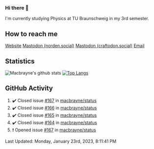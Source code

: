 ### Hi there 👋
I'm currently studying Physics at TU Braunschweig in my 3rd semester.

## How to reach me
[Website](https://florentin-schleuss.de)
<a rel="me" href="https://norden.social/@florentin">Mastodon (norden.social)</a>
<a rel="me" href="https://craftodon.social/@frodolon">Mastodon (craftodon.social)</a>
[Email](mailto:hello@macbrayne.de)

## Statistics
![Macbrayne's github stats](https://github-readme-stats.vercel.app/api?username=macbrayne&count_private=true&show_icons=true&hide_rank=true&custom_title=macbrayne's%20GitHub%20Stats)
[![Top Langs](https://github-readme-stats.vercel.app/api/top-langs/?username=macbrayne&exclude_repo=liftron&layout=compact)](https://github.com/anuraghazra/github-readme-stats)
## GitHub Activity

<!--RECENT_ACTIVITY:start-->
1. ✔️ Closed issue [#167](https://github.com/macbrayne/status/issues/167) in [macbrayne/status](https://github.com/macbrayne/status)
2. ✔️ Closed issue [#166](https://github.com/macbrayne/status/issues/166) in [macbrayne/status](https://github.com/macbrayne/status)
3. ✔️ Closed issue [#165](https://github.com/macbrayne/status/issues/165) in [macbrayne/status](https://github.com/macbrayne/status)
4. ✔️ Closed issue [#164](https://github.com/macbrayne/status/issues/164) in [macbrayne/status](https://github.com/macbrayne/status)
5. ❗️ Opened issue [#167](https://github.com/macbrayne/status/issues/167) in [macbrayne/status](https://github.com/macbrayne/status)
<!--RECENT_ACTIVITY:end-->

<!--RECENT_ACTIVITY:last_update-->
Last Updated: Monday, January 23rd, 2023, 8:11:41 PM
<!--RECENT_ACTIVITY:last_update_end-->


<!--
**macbrayne/macbrayne** is a ✨ _special_ ✨ repository because its `README.md` (this file) appears on your GitHub profile.

Here are some ideas to get you started:

- 🔭 I’m currently working on ...
- 🌱 I’m currently learning ...
- 👯 I’m looking to collaborate on ...
- 🤔 I’m looking for help with ...
- 💬 Ask me about ...
- 📫 How to reach me: ...
- 😄 Pronouns: ...
- ⚡ Fun fact: ...
-->
